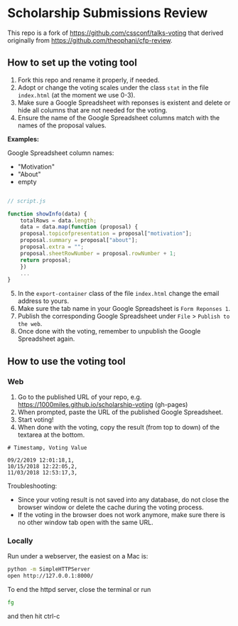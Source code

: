 # Scholarship Submissions Review

This repo is a fork of https://github.com/cssconf/talks-voting that derived originally from https://github.com/theophani/cfp-review.

## How to set up the voting tool

1. Fork this repo and rename it properly, if needed.
2. Adopt or change the voting scales under the class `stat` in the file `index.html` (at the moment we use 0-3).
3. Make sure a Google Spreadsheet with reponses is existent and delete or hide all columns that are not needed for the voting.
4. Ensure the name of the Google Spreadsheet columns match with the names of the proposal values.

**Examples:**

Google Spreadsheet column names:

- "Motivation"
- "About"
- empty

```js

// script.js

function showInfo(data) {
    totalRows = data.length;
    data = data.map(function (proposal) {
    proposal.topicofpresentation = proposal["motivation"];
    proposal.summary = proposal["about"];
    proposal.extra = "";
    proposal.sheetRowNumber = proposal.rowNumber + 1;
    return proposal;
    })
    ...
}
```

5. In the `export-container` class of the file `index.html` change the email address to yours.
6. Make sure the tab name in your Google Spreadsheet is `Form Reponses 1`.
7. Publish the corresponding Google Spreadsheet under `File` > `Publish to the web`.
8. Once done with the voting, remember to unpublish the Google Spreadsheet again.

## How to use the voting tool

### Web

1. Go to the published URL of your repo, e.g. https://1000miles.github.io/scholarship-voting (gh-pages)
2. When prompted, paste the URL of the published Google Spreadsheet.
3. Start voting!
4. When done with the voting, copy the result (from top to down) of the textarea at the bottom.


```
# Timestamp, Voting Value

09/2/2019 12:01:18,1,
10/15/2018 12:22:05,2,
11/03/2018 12:53:17,3,
```

Troubleshooting:
- Since your voting result is not saved into any database, do not close the browser window or delete the cache during the voting process.
- If the voting in the browser does not work anymore, make sure there is no other window tab open with the same URL.

### Locally

Run under a webserver, the easiest on a Mac is:

```sh
python -m SimpleHTTPServer
open http://127.0.0.1:8000/
````

To end the httpd server, close the terminal or run

```sh
fg
```
and then hit ctrl-c
